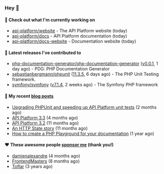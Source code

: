 ### Hey 👋

#### 👷 Check out what I'm currently working on

- [api-platform/website](https://github.com/api-platform/website) - The API Platform website (today)
- [api-platform/docs](https://github.com/api-platform/docs) - API Platform documentation (today)
- [api-platform/docs-website](https://github.com/api-platform/docs-website) - Documentation website (today)

#### 🔭 Latest releases I've contributed to

- [php-documentation-generator/php-documentation-generator](https://github.com/php-documentation-generator/php-documentation-generator) ([v0.0.1](https://github.com/php-documentation-generator/php-documentation-generator/releases/tag/v0.0.1), 1 day ago) - PDG: PHP Documentation Generator
- [sebastianbergmann/phpunit](https://github.com/sebastianbergmann/phpunit) ([11.3.5](https://github.com/sebastianbergmann/phpunit/releases/tag/11.3.5), 6 days ago) - The PHP Unit Testing framework.
- [symfony/symfony](https://github.com/symfony/symfony) ([v7.1.4](https://github.com/symfony/symfony/releases/tag/v7.1.4), 2 weeks ago) - The Symfony PHP framework

#### 📜 My recent [blog posts](https://soyuka.me)

- [Upgrading PHPUnit and speeding up API Platform unit tests](https://soyuka.me/upgrading-phpunit-and-speeding-up-api-platform-unit-tests/) (2 months ago)
- [API Platform 3.3](https://soyuka.me/api-platform-3.3/) (4 months ago)
- [API Platform 3.2](https://soyuka.me/api-platform-3.2/) (11 months ago)
- [An HTTP State story](https://soyuka.me/http-state-story/) (11 months ago)
- [How to create a PHP Playground for your documentation](https://soyuka.me/how-to-create-a-php-playground-for-your-documentation/) (1 year ago)

#### ❤️ These awesome people [sponsor me](https://github.com/sponsors/soyuka) (thank you!)

- [damienalexandre](https://github.com/damienalexandre) (4 months ago)
- [FrontendMasters](https://github.com/FrontendMasters) (8 months ago)
- [Toflar](https://github.com/Toflar) (3 years ago)
